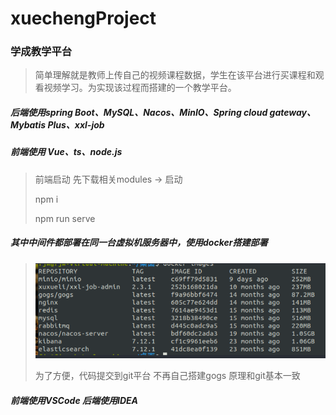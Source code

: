 # xuechengProject

### 学成教学平台

> 简单理解就是教师上传自己的视频课程数据，学生在该平台进行买课程和观看视频学习。为实现该过程而搭建的一个教学平台。

##### 后端使用spring Boot、MySQL、Nacos、MinIO、Spring cloud gateway、Mybatis Plus、xxl-job

##### 前端使用 Vue、ts、node.js

> 前端启动 先下载相关modules -> 启动
> 
> npm i
> 
> npm run serve

##### 其中中间件都部署在同一台虚拟机服务器中，使用docker搭建部署

> ![虚拟机中间件.png](https://raw.githubusercontent.com/fjw1015/xuechengProject/master/img/%E8%99%9A%E6%8B%9F%E6%9C%BA%E4%B8%AD%E9%97%B4%E4%BB%B6.png)
> 
> 为了方便，代码提交到git平台 不再自己搭建gogs 原理和git基本一致

##### 前端使用VSCode 后端使用IDEA
